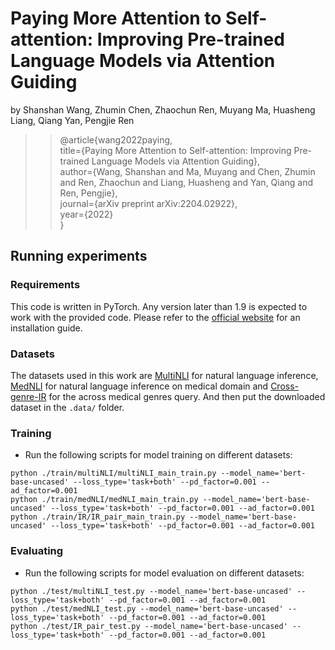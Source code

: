 # Paying More Attention to Self-attention: Improving Pre-trained Language Models via Attention Guiding

by Shanshan Wang, Zhumin Chen, Zhaochun Ren, Muyang Ma, Huasheng Liang, Qiang Yan, Pengjie Ren
>>@article{wang2022paying,\
>>  title={Paying More Attention to Self-attention: Improving Pre-trained Language Models via Attention Guiding},\
>>  author={Wang, Shanshan and Ma, Muyang and Chen, Zhumin and Ren, Zhaochun and Liang, Huasheng and Yan, Qiang and Ren, Pengjie},\
>>  journal={arXiv preprint arXiv:2204.02922},\
>>  year={2022}\
>>}


## Running experiments

### Requirements
This code is written in PyTorch. Any version later than 1.9 is expected to work with the provided code. Please refer to the [official website](https://pytorch.org/) for an installation guide.

### Datasets
The datasets used in this work are [MultiNLI](https://cims.nyu.edu/~sbowman/multinli/) for natural language inference, [MedNLI](https://physionet.org/content/mednli/1.0.0/) for natural language inference on medical domain and [Cross-genre-IR](https://drive.google.com/drive/folders/1PFfwaBehlQP6T-q6QwJYVtj7RACVzwtL) for the across medical genres query. 
And then put the downloaded dataset in the `.data/` folder.

### Training
+ Run the following scripts for model training on different datasets:

```
python ./train/multiNLI/multiNLI_main_train.py --model_name='bert-base-uncased' --loss_type='task+both' --pd_factor=0.001 --ad_factor=0.001
python ./train/medNLI/medNLI_main_train.py --model_name='bert-base-uncased' --loss_type='task+both' --pd_factor=0.001 --ad_factor=0.001
python ./train/IR/IR_pair_main_train.py --model_name='bert-base-uncased' --loss_type='task+both' --pd_factor=0.001 --ad_factor=0.001
```
### Evaluating
+ Run the following scripts for model evaluation on different datasets:
```
python ./test/multiNLI_test.py --model_name='bert-base-uncased' --loss_type='task+both' --pd_factor=0.001 --ad_factor=0.001
python ./test/medNLI_test.py --model_name='bert-base-uncased' --loss_type='task+both' --pd_factor=0.001 --ad_factor=0.001
python ./test/IR_pair_test.py --model_name='bert-base-uncased' --loss_type='task+both' --pd_factor=0.001 --ad_factor=0.001
```
